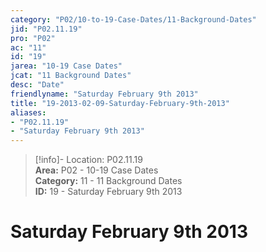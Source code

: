 ```yaml
---  
category: "P02/10-to-19-Case-Dates/11-Background-Dates"  
jid: "P02.11.19"  
pro: "P02"  
ac: "11"  
id: "19"  
jarea: "10-19 Case Dates"  
jcat: "11 Background Dates"  
desc: "Date"  
friendlyname: "Saturday February 9th 2013"  
title: "19-2013-02-09-Saturday-February-9th-2013"  
aliases:   
- "P02.11.19"  
- "Saturday February 9th 2013"  
---  
```

>[!info]- Location: P02.11.19  
>**Area:** P02 - 10-19 Case Dates  
>**Category:** 11 - 11 Background Dates  
>**ID:** 19 - Saturday February 9th 2013  
  
# Saturday February 9th 2013  
